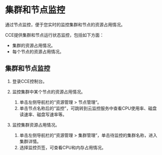 # 集群和节点监控<a name="cce_01_0040"></a>

通过节点监控，便于您实时的监控集群和节点的资源占用情况。

CCE提供集群和节点运行状态监控，包括如下方面：

-   集群的资源占用情况。
-   每个节点的资源占用情况。

## 集群和节点监控<a name="section97291751505"></a>

1.  登录CCE控制台。
2.  监控集群中某个节点的资源占用情况。
    1.  单击左侧导航栏的“资源管理 \> 节点管理“。
    2.  单击节点名称后的“监控”，可跳转到云监控服务中查看CPU使用率、磁盘读速率、磁盘写速率等。

3.  监控集群资源占用情况。
    1.  单击左侧导航栏的“资源管理 \> 集群管理”，单击待监控的集群名称，进入集群详情。
    2.  选择监控页签，可查看CPU和内存占用情况。


